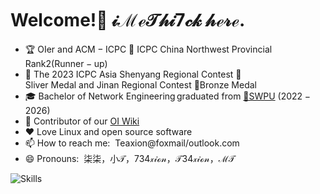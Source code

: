 # $\text{Welcome!}$👋 $\mathcal{iMeThi7ck\ here.}$

<!--
**iMeThi7ck** is a ✨ _special_ ✨ repository because its `README.md` (this file) appears on your GitHub profile.

Here are some ideas to get you started:-->

* 🏆 $\mathrm{OIer\ and\ ACM-ICPC}$ 🥇 $\mathrm{ICPC\ China\ Northwest\ Provincial}$ $\mathrm{Rank2(Runner-up)}$
* 🎈 $\mathrm{The\ 2023\ ICPC\ Asia\ Shenyang\ Regional\ Contest\ 🥈Sliver\ Medal\ and\ Jinan\ Regional\ Contest\ 🥉Bronze\ Medal}$
* 🎓 $\mathrm{Bachelor\ of\ Network\ Engineering\,graduated\ from}$ [🏫SWPU](https://www.swpu.edu.cn/) $\mathcal{(2022-2026)}$
* 🌟 $\mathrm{Contributor\ of\ our\ }$[OI Wiki](https://github.com/OI-wiki)
* ❤️ $\mathrm{Love\ Linux\ and\ open\ source\ software}$
* 📫 $\mathrm{How\ to\ reach\ me:\ }$ $\text{Teaxion@foxmail/outlook.com}$
* 😄 $\mathrm{Pronouns:\ }$ $\mathcal{柒柒，小T，734xion，T34xion，MT}$

![Skills](https://skillicons.dev/icons?i=c,cpp,py,html,github,js,css,php,md,linux,vim,vscode,cloudflare,docker,git)
<!--
<a href="https://github-readme-stats-one-bice.vercel.app/api?username=MathicTeaxion&show_icons=true&include_all_commits=true&role=OWNER,ORGANIZATION_MEMBER#gh-light-mode-only" target="_blank">
  <img src="https://github-readme-stats-one-bice.vercel.app/api?username=MathicTeaxion&show_icons=true&include_all_commits=true&role=OWNER,ORGANIZATION_MEMBER#gh-light-mode-only" alt="Menci's GitHub stats" height="185px">
</a>
<a href="https://github-readme-stats-one-bice.vercel.app/api/top-langs/?username=MathicTeaxion&layout=compact&langs_count=8&include_all_commits=true&role=OWNER,ORGANIZATION_MEMBER#gh-light-mode-only">
  <img src="https://github-readme-stats-one-bice.vercel.app/api/top-langs/?username=MathicTeaxion&layout=compact&langs_count=8&include_all_commits=true&role=OWNER,ORGANIZATION_MEMBER#gh-light-mode-only" alt="Top Langs" height="185px">
</a>

<a href="https://github-readme-stats-one-bice.vercel.app/api?username=MathicTeaxion&theme=calm&show_icons=true&include_all_commits=true&role=OWNER,ORGANIZATION_MEMBER#gh-dark-mode-only" target="_blank">
  <img src="https://github-readme-stats-one-bice.vercel.app/api?username=MathicTeaxion&theme=calm&show_icons=true&include_all_commits=true&role=OWNER,ORGANIZATION_MEMBER#gh-dark-mode-only" alt="MathicTeaxion's GitHub stats" height="185px">
</a>

<a href="https://github-readme-stats-one-bice.vercel.app/api/top-langs/?username=MathicTeaxion&theme=calm&layout=compact&langs_count=8&include_all_commits=true&role=OWNER,ORGANIZATION_MEMBER#gh-dark-mode-only">
  <img src="https://github-readme-stats-one-bice.vercel.app/api/top-langs/?username=MathicTeaxion&theme=calm&layout=compact&langs_count=8&include_all_commits=true&role=OWNER,ORGANIZATION_MEMBER#gh-dark-mode-only" alt="Top Langs" height="185px">
</a>
-->
